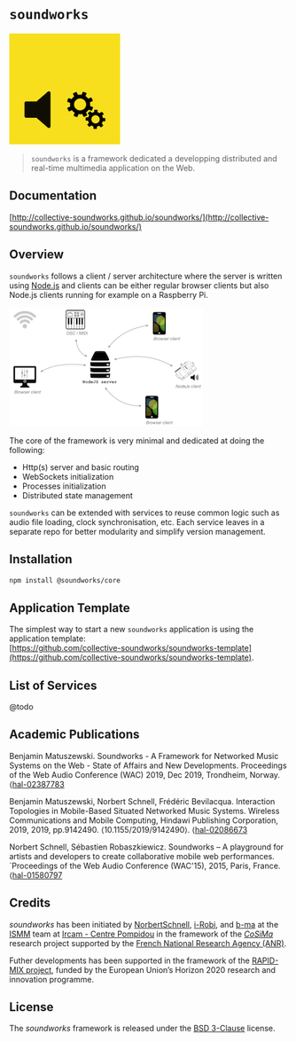 # `soundworks`

![soundworks-logo](./resources/soundworks-logo-small.png)

> `soundworks` is a framework dedicated a developping distributed and real-time multimedia application on the Web.

## Documentation

[http://collective-soundworks.github.io/soundworks/](http://collective-soundworks.github.io/soundworks/)

## Overview

`soundworks` follows a client / server architecture where the server is written using [Node.js](https://nodejs.org/) and clients can be either regular browser clients but also Node.js clients running for example on a Raspberry Pi. 

![high-level-architecture](./resources/high-level-architecture.jpeg) 

The core of the framework is very minimal and dedicated at doing the following:
  - Http(s) server and basic routing
  - WebSockets initialization
  - Processes initialization
  - Distributed state management
  
`soundworks` can be extended with services to reuse common logic such as audio file loading, clock synchronisation, etc. Each service leaves in a separate repo for better modularity and simplify version management.

## Installation

```
npm install @soundworks/core
```

## Application Template

The simplest way to start a new `soundworks` application is using the application template:   
[https://github.com/collective-soundworks/soundworks-template](https://github.com/collective-soundworks/soundworks-template).

## List of Services

@todo

## Academic Publications

Benjamin Matuszewski. Soundworks - A Framework for Networked Music Systems on the Web - State of Affairs and New Developments. Proceedings of the Web Audio Conference (WAC) 2019, Dec 2019, Trondheim, Norway. ⟨[hal-02387783](https://hal.archives-ouvertes.fr/hal-02387783⟩)

Benjamin Matuszewski, Norbert Schnell, Frédéric Bevilacqua. Interaction Topologies in Mobile-Based Situated Networked Music Systems. Wireless Communications and Mobile Computing, Hindawi Publishing Corporation, 2019, 2019, pp.9142490. ⟨10.1155/2019/9142490⟩. ⟨[hal-02086673](https://hal.archives-ouvertes.fr/hal-02086673⟩)

Norbert Schnell, Sébastien Robaszkiewicz. Soundworks – A playground for artists and developers to create collaborative mobile web performances. `Proceedings of the Web Audio Conference (WAC'15), 2015, Paris, France. ⟨[hal-01580797](https://hal.archives-ouvertes.fr/hal-01580797⟩)

## Credits

*soundworks* has been initiated by [NorbertSchnell](https://github.com/NorbertSchnell), [i-Robi](https://github.com/i-Robi), and [b-ma](https://github.com/b-ma) at the [ISMM](http://ismm.ircam.fr/) team at [Ircam - Centre Pompidou](http://www.ircam.fr/) in the framework of the [*CoSiMa*](http://cosima.ircam.fr/) research project supported by the [French National Research Agency (ANR)](http://www.agence-nationale-recherche.fr/en/).

Futher developments has been supported in the framework of the [RAPID-MIX project](http://rapidmix.goldsmithsdigital.com/), funded by the European Union’s Horizon 2020 research and innovation programme.

## License

The *soundworks* framework is released under the [BSD 3-Clause](https://opensource.org/licenses/BSD-3-Clause) license.

